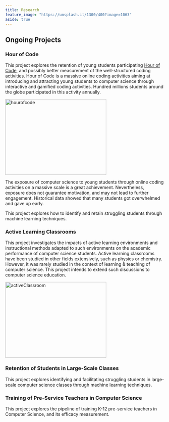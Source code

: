 ```yaml
---
title: Research
feature_image: "https://unsplash.it/1300/400?image=1063"
aside: true
---
```


## Ongoing Projects

### Hour of Code

This project explores the retention of young students participating <a href="https://hourofcode.com/us" target="_blank">Hour of Code</a>, and possibly better measurement of the well-structured coding activities. Hour of Code is a massive online coding activities aiming at introducing and attracting young students to computer science through interactive and gamified coding activities. Hundred millions students around the globe participated in this activity annually. 

<img src="https://farm5.staticflickr.com/4331/37230163801_7004639bf1.jpg" width="320" height="240" alt="hourofcode">
	
The exposure of computer science to young students through online coding activities on a massive scale is a great achievement. Nevertheless, exposure does not guarantee motivation, and may not lead to further engagement. Historical data showed that many students got overwhelmed and gave up early.

This project explores how to identify and retain struggling students through machine learning techniques.


### Active Learning Classrooms

This project investigates the impacts of active learning environments and instructional methods adapted to such environments on the academic performance of computer science students. Active learning classrooms have been studied in other fields extensively, such as physics or chemistry. However, it was rarely studied in the context of learning & teaching of computer science. This project intends to extend such discussions to computer science education.

<img src="https://farm5.staticflickr.com/4404/36975322400_e898114369_n.jpg" width="320" height="240" alt="activeClassroom">

### Retention of Students in Large-Scale Classes

This project explores identifying and facilitating struggling students in large-scale computer science classes through machine learning techniques.

### Training of Pre-Service Teachers in Computer Science

This project explores the pipeline of training K-12 pre-service teachers in Computer Science, and its efficacy measurement.



